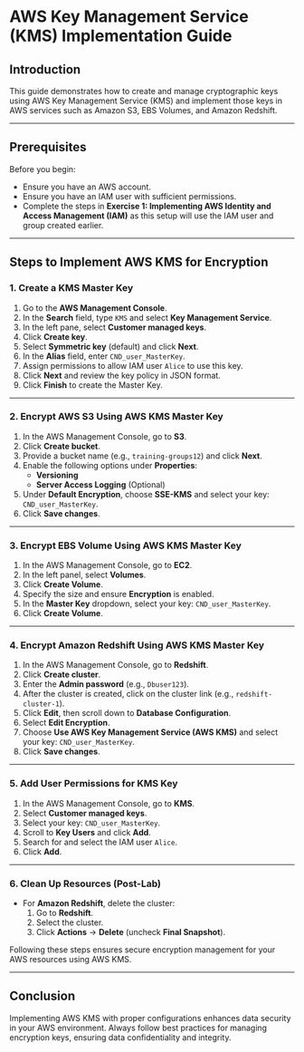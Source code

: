 # AWS Key Management Service (KMS) Implementation Guide

## Introduction
This guide demonstrates how to create and manage cryptographic keys using AWS Key Management Service (KMS) and implement those keys in AWS services such as Amazon S3, EBS Volumes, and Amazon Redshift.

---
## Prerequisites
Before you begin:
- Ensure you have an AWS account.
- Ensure you have an IAM user with sufficient permissions.
- Complete the steps in **Exercise 1: Implementing AWS Identity and Access Management (IAM)** as this setup will use the IAM user and group created earlier.

---
## Steps to Implement AWS KMS for Encryption

### 1. Create a KMS Master Key
1. Go to the **AWS Management Console**.
2. In the **Search** field, type `KMS` and select **Key Management Service**.
3. In the left pane, select **Customer managed keys**.
4. Click **Create key**.
5. Select **Symmetric key** (default) and click **Next**.
6. In the **Alias** field, enter `CND_user_MasterKey`.
7. Assign permissions to allow IAM user `Alice` to use this key.
8. Click **Next** and review the key policy in JSON format.
9. Click **Finish** to create the Master Key.

---
### 2. Encrypt AWS S3 Using AWS KMS Master Key
1. In the AWS Management Console, go to **S3**.
2. Click **Create bucket**.
3. Provide a bucket name (e.g., `training-groups12`) and click **Next**.
4. Enable the following options under **Properties**:
   - **Versioning**
   - **Server Access Logging** (Optional)
5. Under **Default Encryption**, choose **SSE-KMS** and select your key: `CND_user_MasterKey`.
6. Click **Save changes**.

---
### 3. Encrypt EBS Volume Using AWS KMS Master Key
1. In the AWS Management Console, go to **EC2**.
2. In the left panel, select **Volumes**.
3. Click **Create Volume**.
4. Specify the size and ensure **Encryption** is enabled.
5. In the **Master Key** dropdown, select your key: `CND_user_MasterKey`.
6. Click **Create Volume**.

---
### 4. Encrypt Amazon Redshift Using AWS KMS Master Key
1. In the AWS Management Console, go to **Redshift**.
2. Click **Create cluster**.
3. Enter the **Admin password** (e.g., `Dbuser123`).
4. After the cluster is created, click on the cluster link (e.g., `redshift-cluster-1`).
5. Click **Edit**, then scroll down to **Database Configuration**.
6. Select **Edit Encryption**.
7. Choose **Use AWS Key Management Service (AWS KMS)** and select your key: `CND_user_MasterKey`.
8. Click **Save changes**.

---
### 5. Add User Permissions for KMS Key
1. In the AWS Management Console, go to **KMS**.
2. Select **Customer managed keys**.
3. Select your key: `CND_user_MasterKey`.
4. Scroll to **Key Users** and click **Add**.
5. Search for and select the IAM user `Alice`.
6. Click **Add**.

---
### 6. Clean Up Resources (Post-Lab)
- For **Amazon Redshift**, delete the cluster:
  1. Go to **Redshift**.
  2. Select the cluster.
  3. Click **Actions** → **Delete** (uncheck **Final Snapshot**).

Following these steps ensures secure encryption management for your AWS resources using AWS KMS.

---
## Conclusion
Implementing AWS KMS with proper configurations enhances data security in your AWS environment. Always follow best practices for managing encryption keys, ensuring data confidentiality and integrity.

